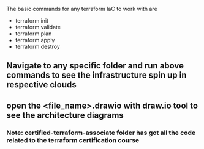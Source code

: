 The basic commands for any terraform IaC to work with are

-   terraform init
-   terraform validate
-   terraform plan
-   terraform apply
-   terraform destroy

## Navigate to any specific folder and run above commands to see the infrastructure spin up in respective clouds
## open the <file_name>.drawio with draw.io tool to see the architecture diagrams
### Note: certified-terraform-associate folder has got all the code related to the terraform certification course
